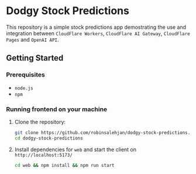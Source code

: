 # Dodgy Stock Predictions

This repository is a simple stock predictions app demostrating the use and integration between  `CloudFlare Workers`, `CloudFlare AI Gateway`, `CloudFlare Pages` and `OpenAI API`.

## Getting Started

### Prerequisites
- `node.js`
- `npm`

### Running frontend on your machine
1. Clone the repository:
   ```sh
   git clone https://github.com/robinsalehjan/dodgy-stock-predictions.git
   cd dodgy-stock-predictions
   ```

2. Install dependencies for `web` and start the client on `http://localhost:5173/`
   ```sh
   cd web && npm install && npm run start
   ```
